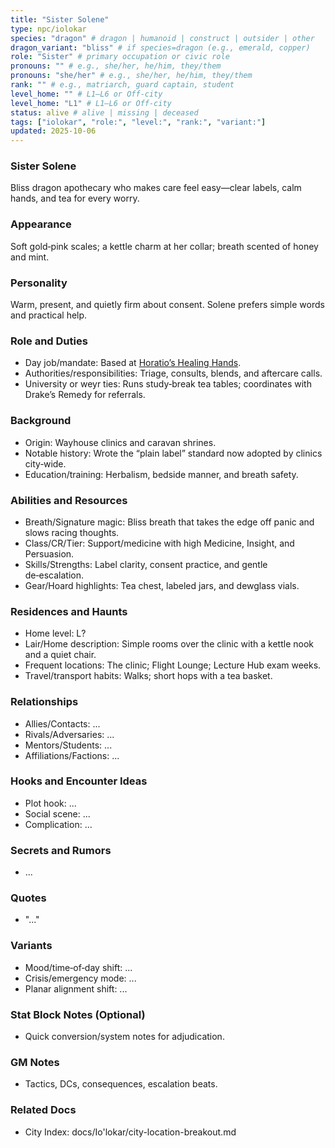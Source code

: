 ```yaml
---
title: "Sister Solene"
type: npc/iolokar
species: "dragon" # dragon | humanoid | construct | outsider | other
dragon_variant: "bliss" # if species=dragon (e.g., emerald, copper)
role: "Sister" # primary occupation or civic role
pronouns: "" # e.g., she/her, he/him, they/them
pronouns: "she/her" # e.g., she/her, he/him, they/them
rank: "" # e.g., matriarch, guard captain, student
level_home: "" # L1–L6 or Off‑city
level_home: "L1" # L1–L6 or Off‑city
status: alive # alive | missing | deceased
tags: ["iolokar", "role:", "level:", "rank:", "variant:"]
updated: 2025-10-06
---
```

### Sister Solene

Bliss dragon apothecary who makes care feel easy—clear labels, calm hands, and tea for every worry.

### Appearance

Soft gold‑pink scales; a kettle charm at her collar; breath scented of honey and mint.

### Personality

Warm, present, and quietly firm about consent. Solene prefers simple words and practical help.

### Role and Duties

- Day job/mandate: Based at [Horatio’s Healing Hands](docs/Io'lokar/Locations/horatios-healing-hands.md).
- Authorities/responsibilities: Triage, consults, blends, and aftercare calls.
- University or weyr ties: Runs study‑break tea tables; coordinates with Drake’s Remedy for referrals.

### Background

- Origin: Wayhouse clinics and caravan shrines.
- Notable history: Wrote the “plain label” standard now adopted by clinics city‑wide.
- Education/training: Herbalism, bedside manner, and breath safety.

### Abilities and Resources

- Breath/Signature magic: Bliss breath that takes the edge off panic and slows racing thoughts.
- Class/CR/Tier: Support/medicine with high Medicine, Insight, and Persuasion.
- Skills/Strengths: Label clarity, consent practice, and gentle de‑escalation.
- Gear/Hoard highlights: Tea chest, labeled jars, and dewglass vials.

### Residences and Haunts

- Home level: L?
- Lair/Home description: Simple rooms over the clinic with a kettle nook and a quiet chair.
- Frequent locations: The clinic; Flight Lounge; Lecture Hub exam weeks.
- Travel/transport habits: Walks; short hops with a tea basket.

### Relationships

- Allies/Contacts: ...
- Rivals/Adversaries: ...
- Mentors/Students: ...
- Affiliations/Factions: ...

### Hooks and Encounter Ideas

- Plot hook: ...
- Social scene: ...
- Complication: ...

### Secrets and Rumors

- ...

### Quotes

- "..."

### Variants

- Mood/time‑of‑day shift: ...
- Crisis/emergency mode: ...
- Planar alignment shift: ...

### Stat Block Notes (Optional)

- Quick conversion/system notes for adjudication.

### GM Notes

- Tactics, DCs, consequences, escalation beats.

### Related Docs

- City Index: docs/Io'lokar/city-location-breakout.md
